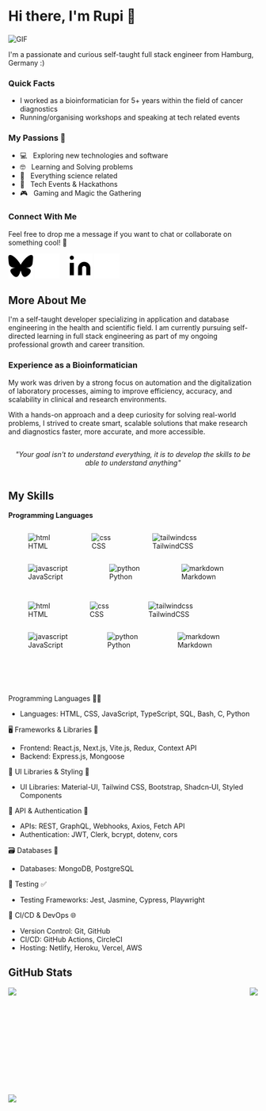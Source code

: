 # Hi there, I'm Rupi 👋

<img align="center" style="height: 300px; width: auto;" alt="GIF" src="https://media2.giphy.com/media/v1.Y2lkPTc5MGI3NjExMTE4anI1ZGVza2xmaWg3czMxa25rYmk1MjBncnNrNnAwYmc5dTFjcSZlcD12MV9pbnRlcm5hbF9naWZfYnlfaWQmY3Q9Zw/jX1RFmcDNZp8UatWRF/giphy.gif" />

I'm a passionate and curious self-taught full stack engineer from Hamburg, Germany :)

### Quick Facts

- I worked as a bioinformatician for 5+ years within the field of cancer diagnostics
- Running/organising workshops and speaking at tech related events

### My Passions&nbsp;🧡

- 💻 &nbsp; Exploring new technologies and software
- 🤓 &nbsp; Learning and Solving problems
- 🧪 &nbsp; Everything science related
- 🍕 &nbsp; Tech Events & Hackathons
- 🎮 &nbsp; Gaming and Magic the Gathering

### Connect With Me

Feel free to drop me a message if you want to chat or collaborate on something cool! 🤝

[![website](./img/bluesky-dark.svg)](https://bsky.app/profile/devpellia.bsky.social#gh-light-mode-only)
[![website](./img/bluesky-light.svg)](https://bsky.app/profile/devpellia.bsky.social#gh-dark-mode-only)
&nbsp;&nbsp;
[![website](./img/linkedin-dark.svg)](https://www.linkedin.com/in/dev-rupinder-singh/#gh-light-mode-only)
[![website](./img/linkedin-light.svg)](https://www.linkedin.com/in/dev-rupinder-singh/#gh-dark-mode-only)

## More About Me

I'm a self-taught developer specializing in application and database engineering in the health and scientific field. I am currently pursuing self-directed learning in full stack engineering as part of my ongoing professional growth and career transition.

### Experience as a Bioinformatician

My work was driven by a strong focus on automation and the digitalization of laboratory processes, aiming to improve efficiency, accuracy, and scalability in clinical and research environments.

With a hands-on approach and a deep curiosity for solving real-world problems, I strived to create smart, scalable solutions that make research and diagnostics faster, more accurate, and more accessible.

##

<center>
    <i>"Your goal isn't to understand everything, it is to develop the skills to be able to understand anything"</i>
</center>

</br>

## My Skills

**Programming Languages**

<figure style="display: inline-block" >
    <img src="https://cdn.jsdelivr.net/gh/devicons/devicon@latest/icons/html5/html5-original.svg" alt="html" width="35" height="35"/>
    <figcaption>HTML</figcaption>
</figure>
<figure style="display: inline-block">
    <img src="https://cdn.jsdelivr.net/gh/devicons/devicon@latest/icons/css3/css3-original.svg" alt="css" width="35" height="35"/>
    <figcaption>CSS</figcaption>
</figure>
<figure style="display: inline-block">
    <img src="https://cdn.jsdelivr.net/gh/devicons/devicon@latest/icons/tailwindcss/tailwindcss-original.svg" alt="tailwindcss" width="35" height="35"/>
    <figcaption>TailwindCSS</figcaption>
</figure>
<figure style="display: inline-block">
    <img src="https://cdn.jsdelivr.net/gh/devicons/devicon@latest/icons/javascript/javascript-original.svg" alt="javascript" width="35" height="35"/>
    <figcaption>JavaScript</figcaption>
</figure>
<figure style="display: inline-block">
    <img src="https://cdn.jsdelivr.net/gh/devicons/devicon@latest/icons/python/python-original.svg" alt="python" width="35" height="35"/>
    <figcaption>Python</figcaption>
</figure>
<figure style="display: inline-block">
    <img src="https://cdn.jsdelivr.net/gh/devicons/devicon@latest/icons/markdown/markdown-original.svg" alt="markdown" width="35" height="35"/>
    <figcaption>Markdown</figcaption>
</figure>

<p float="left" align="center">
    <figure style="display: inline-block; float: left">
        <img src="https://cdn.jsdelivr.net/gh/devicons/devicon@latest/icons/html5/html5-original.svg" alt="html" width="35" height="35"/>
        <figcaption>HTML</figcaption>
    </figure>
    <figure style="display: inline-block; float: left">
        <img src="https://cdn.jsdelivr.net/gh/devicons/devicon@latest/icons/css3/css3-original.svg" alt="css" width="35" height="35"/>
        <figcaption>CSS</figcaption>
    </figure>
    <figure style="display: inline-block; float: left">
        <img src="https://cdn.jsdelivr.net/gh/devicons/devicon@latest/icons/tailwindcss/tailwindcss-original.svg" alt="tailwindcss" width="35" height="35"/>
        <figcaption>TailwindCSS</figcaption>
    </figure>
    <figure style="display: inline-block; float: left">
        <img src="https://cdn.jsdelivr.net/gh/devicons/devicon@latest/icons/javascript/javascript-original.svg" alt="javascript" width="35" height="35"/>
        <figcaption>JavaScript</figcaption>
    </figure>
    <figure style="display: inline-block; float: left">
        <img src="https://cdn.jsdelivr.net/gh/devicons/devicon@latest/icons/python/python-original.svg" alt="python" width="35" height="35"/>
        <figcaption>Python</figcaption>
    </figure>
    <figure style="display: inline-block; float: left">
        <img src="https://cdn.jsdelivr.net/gh/devicons/devicon@latest/icons/markdown/markdown-original.svg" alt="markdown" width="35" height="35"/>
        <figcaption>Markdown</figcaption>
    </figure>
</p>

<br>
<br>
<br>
<br>
<br>
<br>
<br>
<br>
<br>
<br>
<br>

Programming Languages 👨‍💻

- Languages: HTML, CSS, JavaScript, TypeScript, SQL, Bash, C, Python

🖥️ Frameworks & Libraries 🎨

- Frontend: React.js, Next.js, Vite.js, Redux, Context API
- Backend: Express.js, Mongoose

🎨 UI Libraries & Styling 🌈

- UI Libraries: Material-UI, Tailwind CSS, Bootstrap, Shadcn‑UI, Styled Components

📡 API & Authentication 🔐

- APIs: REST, GraphQL, Webhooks, Axios, Fetch API
- Authentication: JWT, Clerk, bcrypt, dotenv, cors

🗃️ Databases 💾

- Databases: MongoDB, PostgreSQL

🧪 Testing ✅

- Testing Frameworks: Jest, Jasmine, Cypress, Playwright

🚀 CI/CD & DevOps 🌐

- Version Control: Git, GitHub
- CI/CD: GitHub Actions, CircleCI
- Hosting: Netlify, Heroku, Vercel, AWS

<!-- <div align="center">

<table><tr><td valign="top" width="33%">

#### Frontend

<div align="center">
    <figure style="display: inline-block">
        <img src="https://cdn.jsdelivr.net/gh/devicons/devicon@latest/icons/html5/html5-original.svg" alt="html" width="35" height="35"/>
        <figcaption>HTML</figcaption>
    </figure>
    <figure style="display: inline-block">
        <img src="https://cdn.jsdelivr.net/gh/devicons/devicon@latest/icons/css3/css3-original.svg" alt="css" width="35" height="35"/>
        <figcaption>CSS</figcaption>
    </figure>
        <figure style="display: inline-block">
        <img src="https://cdn.jsdelivr.net/gh/devicons/devicon@latest/icons/html5/html5-original.svg" alt="html" width="35" height="35"/>
        <figcaption>CSS</figcaption>
    </figure>
        <figure style="display: inline-block">
        <img src="https://cdn.jsdelivr.net/gh/devicons/devicon@latest/icons/html5/html5-original.svg" alt="html" width="35" height="35"/>
        <figcaption>CSS</figcaption>
    </figure>
    <img src="https://cdn.jsdelivr.net/gh/devicons/devicon@latest/icons/css3/css3-original.svg" alt="css" width="35" height="35"/>
    <img src="https://cdn.jsdelivr.net/gh/devicons/devicon@latest/icons/tailwindcss/tailwindcss-original.svg" alt="tailwindcss" width="35" height="35"/>
    <img src="https://cdn.jsdelivr.net/gh/devicons/devicon@latest/icons/javascript/javascript-original.svg" alt="javascript" width="35" height="35"/>
    <img src="https://cdn.jsdelivr.net/gh/devicons/devicon@latest/icons/react/react-original.svg" alt="react" width="35" height="35"/>
</div>

</td><td valign="top" width="33%">

#### Backend

<div align="center">
    <img src="https://cdn.jsdelivr.net/gh/devicons/devicon@latest/icons/python/python-original.svg" alt="python" width="35" height="35"/>
    <img src="https://cdn.jsdelivr.net/gh/devicons/devicon@latest/icons/fastapi/fastapi-original.svg" alt="fastapi" width="35" height="35"/>
    <img src="https://cdn.jsdelivr.net/gh/devicons/devicon@latest/icons/nodejs/nodejs-original.svg" alt="nodejs" width="35" height="35"/>
    <img src="https://cdn.jsdelivr.net/gh/devicons/devicon@latest/icons/express/express-original.svg" alt="express" width="35" height="35"/>
</div>

</td><td valign="top" width="33%">

#### Databases

<div align="center">
    <img src="./img/sql-icon.svg" alt="sql" width="35" height="35"/>
    <img src="https://cdn.jsdelivr.net/gh/devicons/devicon@latest/icons/postgresql/postgresql-original.svg" alt="postgresql" width="35" height="35"/>
    <img src="./img/filemaker-icon.png" alt="filemaker" width="35" height="35"/>
    <img src="https://cdn.jsdelivr.net/gh/devicons/devicon@latest/icons/mongodb/mongodb-original.svg" alt="mongodb" width="35" height="35"/>
</div>

</td></tr>
<tr><td valign="top" width="33%">

#### Tools

<div align="center">
    <img src="https://cdn.jsdelivr.net/gh/devicons/devicon@latest/icons/markdown/markdown-original.svg" alt="markdown" width="35" height="35"/>
    <img src="https://cdn.jsdelivr.net/gh/devicons/devicon@latest/icons/git/git-original.svg" alt="git" width="35" height="35"/>
    <img src="https://cdn.jsdelivr.net/gh/devicons/devicon@latest/icons/vitejs/vitejs-original.svg" alt="vitejs" width="35" height="35"/>
</div>

</td></tr></table>

</div>

</br> -->

## GitHub Stats

 <div style="display: flex; flex-direction: column; flex; gap: 1rem;">
    <div style="display: flex; flex-direction: row; flex; gap: 1rem; justify-content: space-between;">
        <img height=200 src="https://github-readme-stats-amber-kappa-46.vercel.app/api?username=pellia&show_icons=github&hide_icon=true&theme=transparent&hide_border=true&hide=stars&card_width=275" />
        <img height=200 src="https://github-readme-stats-amber-kappa-46.vercel.app/api/top-langs?username=pellia&layout=compact&langs_count=8&card_width=275&theme=transparent&hide_border=true&size_weight=0.5&count_weight=0.5" />
    </div>
    <img style="width: 100%" src="https://github-readme-streak-stats-xi-smoky.vercel.app?user=pellia&theme=transparent&hide_border=true&card_width=700&card_height=200">
 </div>
